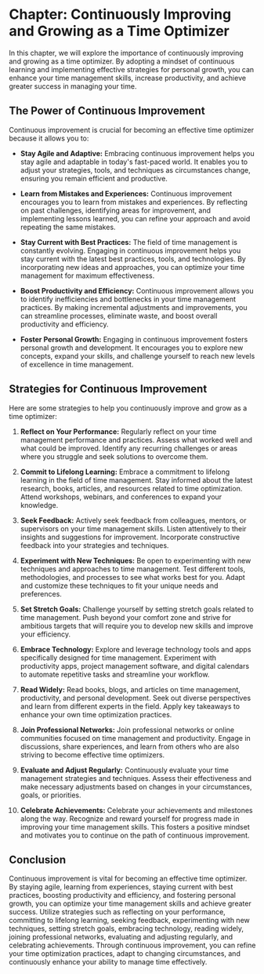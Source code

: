 Chapter: Continuously Improving and Growing as a Time Optimizer
===============================================================

In this chapter, we will explore the importance of continuously improving and growing as a time optimizer. By adopting a mindset of continuous learning and implementing effective strategies for personal growth, you can enhance your time management skills, increase productivity, and achieve greater success in managing your time.

The Power of Continuous Improvement
-----------------------------------

Continuous improvement is crucial for becoming an effective time optimizer because it allows you to:

* **Stay Agile and Adaptive:** Embracing continuous improvement helps you stay agile and adaptable in today's fast-paced world. It enables you to adjust your strategies, tools, and techniques as circumstances change, ensuring you remain efficient and productive.

* **Learn from Mistakes and Experiences:** Continuous improvement encourages you to learn from mistakes and experiences. By reflecting on past challenges, identifying areas for improvement, and implementing lessons learned, you can refine your approach and avoid repeating the same mistakes.

* **Stay Current with Best Practices:** The field of time management is constantly evolving. Engaging in continuous improvement helps you stay current with the latest best practices, tools, and technologies. By incorporating new ideas and approaches, you can optimize your time management for maximum effectiveness.

* **Boost Productivity and Efficiency:** Continuous improvement allows you to identify inefficiencies and bottlenecks in your time management practices. By making incremental adjustments and improvements, you can streamline processes, eliminate waste, and boost overall productivity and efficiency.

* **Foster Personal Growth:** Engaging in continuous improvement fosters personal growth and development. It encourages you to explore new concepts, expand your skills, and challenge yourself to reach new levels of excellence in time management.

Strategies for Continuous Improvement
-------------------------------------

Here are some strategies to help you continuously improve and grow as a time optimizer:

1. **Reflect on Your Performance:** Regularly reflect on your time management performance and practices. Assess what worked well and what could be improved. Identify any recurring challenges or areas where you struggle and seek solutions to overcome them.

2. **Commit to Lifelong Learning:** Embrace a commitment to lifelong learning in the field of time management. Stay informed about the latest research, books, articles, and resources related to time optimization. Attend workshops, webinars, and conferences to expand your knowledge.

3. **Seek Feedback:** Actively seek feedback from colleagues, mentors, or supervisors on your time management skills. Listen attentively to their insights and suggestions for improvement. Incorporate constructive feedback into your strategies and techniques.

4. **Experiment with New Techniques:** Be open to experimenting with new techniques and approaches to time management. Test different tools, methodologies, and processes to see what works best for you. Adapt and customize these techniques to fit your unique needs and preferences.

5. **Set Stretch Goals:** Challenge yourself by setting stretch goals related to time management. Push beyond your comfort zone and strive for ambitious targets that will require you to develop new skills and improve your efficiency.

6. **Embrace Technology:** Explore and leverage technology tools and apps specifically designed for time management. Experiment with productivity apps, project management software, and digital calendars to automate repetitive tasks and streamline your workflow.

7. **Read Widely:** Read books, blogs, and articles on time management, productivity, and personal development. Seek out diverse perspectives and learn from different experts in the field. Apply key takeaways to enhance your own time optimization practices.

8. **Join Professional Networks:** Join professional networks or online communities focused on time management and productivity. Engage in discussions, share experiences, and learn from others who are also striving to become effective time optimizers.

9. **Evaluate and Adjust Regularly:** Continuously evaluate your time management strategies and techniques. Assess their effectiveness and make necessary adjustments based on changes in your circumstances, goals, or priorities.

10. **Celebrate Achievements:** Celebrate your achievements and milestones along the way. Recognize and reward yourself for progress made in improving your time management skills. This fosters a positive mindset and motivates you to continue on the path of continuous improvement.

Conclusion
----------

Continuous improvement is vital for becoming an effective time optimizer. By staying agile, learning from experiences, staying current with best practices, boosting productivity and efficiency, and fostering personal growth, you can optimize your time management skills and achieve greater success. Utilize strategies such as reflecting on your performance, committing to lifelong learning, seeking feedback, experimenting with new techniques, setting stretch goals, embracing technology, reading widely, joining professional networks, evaluating and adjusting regularly, and celebrating achievements. Through continuous improvement, you can refine your time optimization practices, adapt to changing circumstances, and continuously enhance your ability to manage time effectively.
